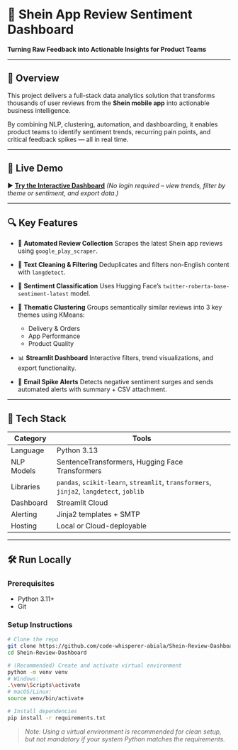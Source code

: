 # 💬 Shein App Review Sentiment Dashboard

**Turning Raw Feedback into Actionable Insights for Product Teams**

---

## 📌 Overview

This project delivers a full-stack data analytics solution that transforms thousands of user reviews from the **Shein mobile app** into actionable business intelligence.

By combining NLP, clustering, automation, and dashboarding, it enables product teams to identify sentiment trends, recurring pain points, and critical feedback spikes — all in real time.

---

## 🚀 Live Demo

▶️ **[Try the Interactive Dashboard](YOUR_STREAMLIT_APP_URL)**
*(No login required – view trends, filter by theme or sentiment, and export data.)*

---

## 🔍 Key Features

* 📅 **Automated Review Collection**
  Scrapes the latest Shein app reviews using `google_play_scraper`.

* 🧹 **Text Cleaning & Filtering**
  Deduplicates and filters non-English content with `langdetect`.

* 🧠 **Sentiment Classification**
  Uses Hugging Face’s `twitter-roberta-base-sentiment-latest` model.

* 🧩 **Thematic Clustering**
  Groups semantically similar reviews into 3 key themes using KMeans:

  * Delivery & Orders
  * App Performance
  * Product Quality

* 📊 **Streamlit Dashboard**
  Interactive filters, trend visualizations, and export functionality.

* 🔔 **Email Spike Alerts**
  Detects negative sentiment surges and sends automated alerts with summary + CSV attachment.

---

## 🧱 Tech Stack

| Category   | Tools                                                                                   |
| ---------- | --------------------------------------------------------------------------------------- |
| Language   | Python 3.13                                                                             |
| NLP Models | SentenceTransformers, Hugging Face Transformers                                         |
| Libraries  | `pandas`, `scikit-learn`, `streamlit`, `transformers`, `jinja2`, `langdetect`, `joblib` |
| Dashboard  | Streamlit Cloud                                                                         |
| Alerting   | Jinja2 templates + SMTP                                                                 |
| Hosting    | Local or Cloud-deployable                                                               |

---

## 🛠️ Run Locally

### Prerequisites

* Python 3.11+
* Git

### Setup Instructions

```bash
# Clone the repo
git clone https://github.com/code-whisperer-abiala/Shein-Review-Dashboard.git
cd Shein-Review-Dashboard

# (Recommended) Create and activate virtual environment
python -m venv venv
# Windows:
.\venv\Scripts\activate
# macOS/Linux:
source venv/bin/activate

# Install dependencies
pip install -r requirements.txt
```

> *Note: Using a virtual environment is recommended for clean setup, but not mandatory if your system Python matches the requirements.*
